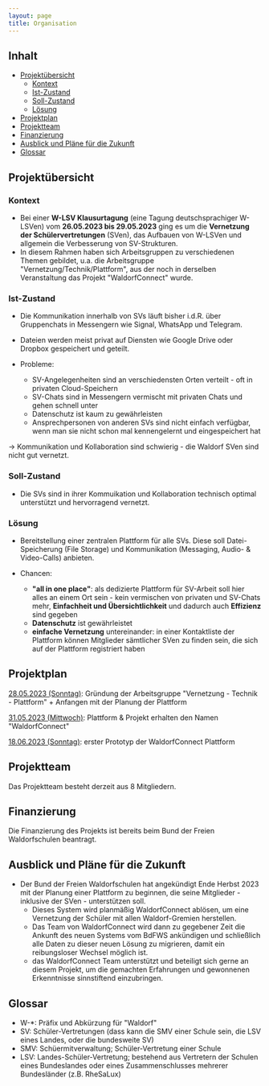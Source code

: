 ```yaml
---
layout: page
title: Organisation
---
```


## Inhalt <!-- omit in toc -->

- [Projektübersicht](#projektübersicht)
  - [Kontext](#kontext)
  - [Ist-Zustand](#ist-zustand)
  - [Soll-Zustand](#soll-zustand)
  - [Lösung](#lösung)
- [Projektplan](#projektplan)
- [Projektteam](#projektteam)
- [Finanzierung](#finanzierung)
- [Ausblick und Pläne für die Zukunft](#ausblick-und-pläne-für-die-zukunft)
- [Glossar](#glossar)

## Projektübersicht

### Kontext

- Bei einer **W-LSV Klausurtagung** (eine Tagung deutschsprachiger W-LSVen) vom **26.05.2023 bis 29.05.2023** ging es um die **Vernetzung der Schülervertretungen** (SVen), das Aufbauen von W-LSVen und allgemein die Verbesserung von SV-Strukturen.
- In diesem Rahmen haben sich Arbeitsgruppen zu verschiedenen Themen gebildet, u.a. die Arbeitsgruppe "Vernetzung/Technik/Plattform", aus der noch in derselben Veranstaltung das Projekt "WaldorfConnect" wurde.

### Ist-Zustand

- Die Kommunikation innerhalb von SVs läuft bisher i.d.R. über Gruppenchats in Messengern wie Signal, WhatsApp und Telegram.
- Dateien werden meist privat auf Diensten wie Google Drive oder Dropbox gespeichert und geteilt.

- Probleme:
    
    - SV-Angelegenheiten sind an verschiedensten Orten verteilt - oft in privaten Cloud-Speichern
    - SV-Chats sind in Messengern vermischt mit privaten Chats und gehen schnell unter
    - Datenschutz ist kaum zu gewährleisten
    - Ansprechpersonen von anderen SVs sind nicht einfach verfügbar, wenn man sie nicht schon mal kennengelernt und eingespeichert hat

-> Kommunikation und Kollaboration sind schwierig - die Waldorf SVen sind nicht gut vernetzt.

### Soll-Zustand
- Die SVs sind in ihrer Kommuikation und Kollaboration technisch optimal unterstützt und hervorragend vernetzt.

### Lösung
- Bereitstellung einer zentralen Plattform für alle SVs. Diese soll Datei-Speicherung (File Storage) und Kommunikation (Messaging, Audio- & Video-Calls) anbieten.

- Chancen:

    - **"all in one place"**: als dedizierte Plattform für SV-Arbeit soll hier alles an einem Ort sein - kein vermischen von privaten und SV-Chats mehr, **Einfachheit und Übersichtlichkeit** und dadurch auch **Effizienz** sind gegeben
    - **Datenschutz** ist gewährleistet
    - **einfache Vernetzung** untereinander: in einer Kontaktliste der Plattform können Mitglieder sämtlicher SVen zu finden sein, die sich auf der Plattform registriert haben    

## Projektplan

<u>28.05.2023 (Sonntag)</u>: Gründung der Arbeitsgruppe "Vernetzung - Technik - Plattform" + Anfangen mit der Planung der Plattform

<u>31.05.2023 (Mittwoch)</u>: Plattform & Projekt erhalten den Namen "WaldorfConnect"

<u>18.06.2023 (Sonntag)</u>: erster Prototyp der WaldorfConnect Plattform

## Projektteam

Das Projektteam besteht derzeit aus 8 Mitgliedern.

## Finanzierung

Die Finanzierung des Projekts ist bereits beim Bund der Freien Waldorfschulen beantragt.

## Ausblick und Pläne für die Zukunft

- Der Bund der Freien Waldorfschulen hat angekündigt Ende Herbst 2023 mit der Planung einer Plattform zu beginnen, die seine Mitglieder - inklusive der SVen - unterstützen soll.
  - Dieses System wird planmäßig WaldorfConnect ablösen, um eine Vernetzung der Schüler mit allen Waldorf-Gremien herstellen.
  - Das Team von WaldorfConnect wird dann zu gegebener Zeit die Ankunft des neuen Systems vom BdFWS ankündigen und schließlich alle Daten zu dieser neuen Lösung zu migrieren, damit ein reibungsloser Wechsel möglich ist.
  - das WaldorfConnect Team unterstützt und beteiligt sich gerne an diesem Projekt, um die gemachten Erfahrungen und gewonnenen Erkenntnisse sinnstiftend einzubringen.

## Glossar

- W-*: Präfix und Abkürzung für "Waldorf"
- SV: Schüler-Vertretungen (dass kann die SMV einer Schule sein, die LSV eines Landes, oder die bundesweite SV)
- SMV: Schüermitverwaltung; Schüler-Vertretung einer Schule
- LSV: Landes-Schüler-Vertretung; bestehend aus Vertretern der Schulen eines Bundeslandes oder eines Zusammenschlusses mehrerer Bundesländer (z.B. RheSaLux)